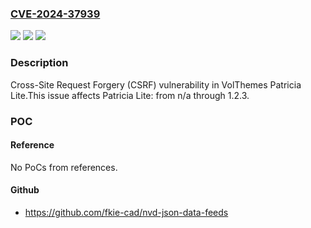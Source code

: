 ### [CVE-2024-37939](https://cve.mitre.org/cgi-bin/cvename.cgi?name=CVE-2024-37939)
![](https://img.shields.io/static/v1?label=Product&message=Patricia%20Lite&color=blue)
![](https://img.shields.io/static/v1?label=Version&message=n%2Fa%3C%3D%201.2.3%20&color=brighgreen)
![](https://img.shields.io/static/v1?label=Vulnerability&message=CWE-352%20Cross-Site%20Request%20Forgery%20(CSRF)&color=brighgreen)

### Description

Cross-Site Request Forgery (CSRF) vulnerability in VolThemes Patricia Lite.This issue affects Patricia Lite: from n/a through 1.2.3.

### POC

#### Reference
No PoCs from references.

#### Github
- https://github.com/fkie-cad/nvd-json-data-feeds

